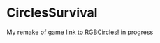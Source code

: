 # CirclesSurvival

My remake of game [link to RGBCircles!](https://github.com/khasang/RGBCircles)
in progress


